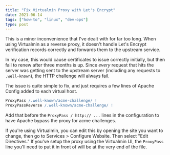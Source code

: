 ```yaml
---
title: "Fix Virtualmin Proxy with Let's Encrypt"
date: 2021-06-14
tags: ["how-to", "linux", "dev-ops"]
type: post
---
```


This is a minor inconvenience that I've dealt with for far too long.  When using
Virtualmin as a reverse proxy, it doesn't handle Let's Encrypt verification
records correctly and forwards them to the upstream service.

In my case, this would cause certificates to issue correctly initially, but then
fail to renew after three months is up.  Since _every_ request that hits the
server was getting sent to the upstream server (including any requests to
`.well-known`), the HTTP challenge will always fail.

The issue is quite simple to fix, and just requires a few lines of Apache Config
added to each virtual host.

```apache
ProxyPass /.well-known/acme-challenge/ !
ProxyPassReverse /.well-known/acme-challenge/ !
```

Add that before the `ProxyPass / http:// ...` lines in the configuration to have
Apache bypass the proxy for acme challenges.

If you're using Virtualmin, you can edit this by opening the site you want to
change, then go to Services > Configure Website.  Then select "Edit Directives."
If you've setup the proxy using the Virtualmin UI, the `ProxyPass` line you'll
need to put it in front of will be at the very end of the file.
